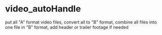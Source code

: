 # video_autoHandle
put all "A" format video files, convert all to "B" format, combine all files into one file in "B" format, add header or trailer footage if needed

